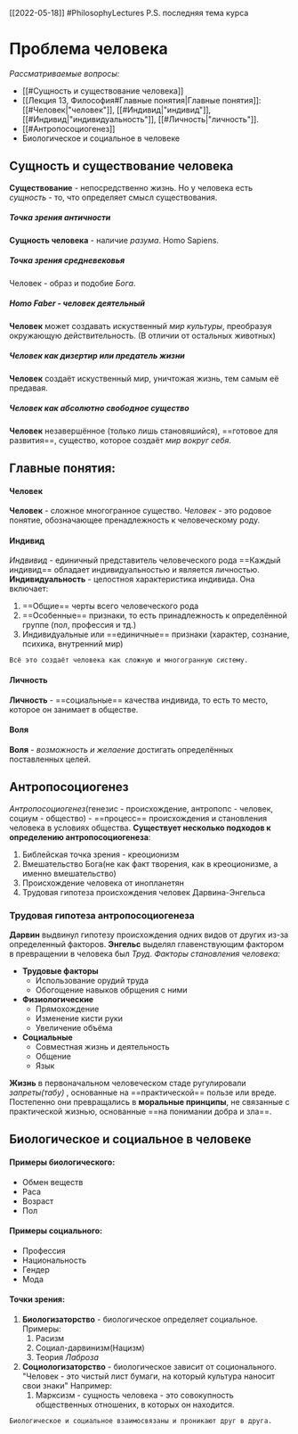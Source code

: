 [[2022-05-18]]
#PhilosophyLectures 
P.S. последняя тема курса
# Проблема человека
*Рассматриваемые вопросы:*
- [[#Сущность и существование человека]]
- [[Лекция 13, Философия#Главные понятия|Главные понятия]]: [[#Человек|"человек"]], [[#Индивид|"индивид"]], [[#Индивид|"индивидуальность"]], [[#Личность|"личность"]].
- [[#Антропосоциогенез]]
- Биологическое и социальное в человеке
## Сущность и существование человека
**Существование** - непосредственно жизнь. Но у человека есть *сущность* - то, что определяет смысл существования.
##### Точка зрения античности
**Сущность человека** - наличие *разума*. Homo Sapiens.
##### Точка зрения средневековья
Человек - образ и подобие *Бога*.
##### Homo Faber - человек деятельный
**Человек** может создавать искуственный *мир культуры*, преобразуя окружающую действительность. (В отличии от остальных животных)
##### Человек как дизертир или предатель жизни
**Человек** создаёт искуственный мир, уничтожая жизнь, тем самым её предавая.
##### Человек как абсолютно свободное существо
**Человек** незавершённое (только лишь становяшийся), ==готовое для развития==, существо, которое создаёт *мир вокруг себя*.
## Главные понятия:
#### Человек
**Человек**  - сложное многогранное существо. 
*Человек* - это родовое понятие, обозначающее пренадлежность к человеческому роду.
#### Индивид 
*Индвивид* - единичный представитель человеческого рода
==Каждый индивид== обладает индивидуальностью и является личностью. 
**Индивидуальность** - целостноя характеристика индивида. Она включает:
1) ==Общие== черты всего человеческого рода
2) ==Особенные== признаки, то есть принадлежность к определённой группе (пол, профессия и тд.)
3) Индивидуальные или ==единичные== признаки (характер, сознание, психика, внутренний мир)

```Всё это создаёт человека как сложную и многогранную систему.```

#### Личность
**Личность** - ==социальные== качества индивида, то есть то место, которое он занимает в обществе.
#### Воля
**Воля** - *возможность и желаение* достигать определённых поставленных целей.
## Антропосоциогенез
*Антропосоциогенез*(генезис - происхождение, антропопс - человек, социум - общество) - ==процесс== происхождения и становления человека в условиях общества.
**Существует несколько подходов к определению антропосоциогенеза**:
1) Библейская точка зрения - креоционизм
2) Вмешательство Бога(не как факт творения, как в креоционизме, а именно вмешательство)
3) Происхождение человека от инопланетян
4) Трудовая гипотеза происхождения человек Дарвина-Энгельса 
### Трудовая гипотеза антропосоциогенеза
**Дарвин** выдвинул гипотезу происхождения одних видов от других из-за определенный факторов.
**Энгельс** выделял главенствующим фактором в превращении в человека был *Труд*.
*Факторы становления человека:*
- **Трудовые факторы**
	- Использование орудий труда
	- Обогощение навыков обрщения с ними
- **Физиологические**
	- Прямохождение
	- Изменение кисти руки
	- Увеличение объёма
- **Социальные**
	- Совместная жизнь и деятельность
	- Общение
	- Язык

**Жизнь** в первоначальном человеческом стаде ругулировали *запреты(табу)* , основанные на ==практической== пользе или вреде. Постепенно они превращались в **моральные принципы**, не связанные с практической жизнью, основанные ==на понимании добра и зла==.
## Биологическое и социальное в человеке
#### Примеры биологического:
- Обмен веществ
- Раса
- Возраст
- Пол
#### Примеры социального:
- Профессия
- Национальность
- Гендер
- Мода

#### Точки зрения:
1) **Биологизаторство** - биологическое определяет социальное. Примеры:
	1) Расизм
	2) Социал-дарвинизм(Нацизм)
	3) Теория *Лаброза*
2) **Социологизаторство** - биологическое зависит от соционального. "Человек - это чистый лист бумаги, на который культура наносит свои знаки" Например:
	1) Марксизм - сущность человека - это совокупность общественных отношених, в которых он находится.

```Биологическое и социальное взаимосвязаны и проникают друг в друга.```